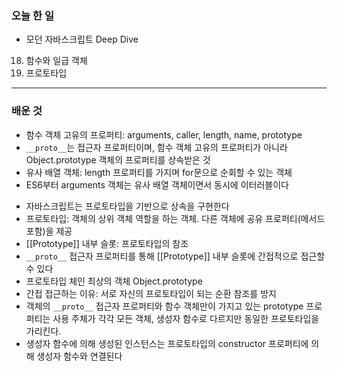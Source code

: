 ### 오늘 한 일
- 모던 자바스크립트 Deep Dive
18. 함수와 일급 객체
19. 프로토타입

___
### 배운 것
>
- 함수 객체 고유의 프로퍼티: arguments, caller, length, name, prototype
- `__proto__`는 접근자 프로퍼티이며, 함수 객체 고유의 프로퍼티가 아니라 Object.prototype 객체의 프로퍼티를 상속받은 것
- 유사 배열 객체: length 프로퍼티를 가지며 for문으로 순회할 수 있는 객체
- ES6부터 arguments 객체는 유사 배열 객체이면서 동시에 이터러블이다

>
- 자바스크립트는 프로토타입을 기반으로 상속을 구현한다
- 프로토타입: 객체의 상위 객체 역할을 하는 객체. 다른 객체에 공유 프로퍼티(메서드 포함)을 제공
- [[Prototype]] 내부 슬롯: 프로토타입의 참조
- `__proto__` 접근자 프로퍼티를 통해 [[Prototype]] 내부 슬롯에 간접적으로 접근할 수 있다
- 프로토타입 체인 최상의 객체 Object.prototype
- 간접 접근하는 이유: 서로 자신의 프로토타입이 되는 순환 참조를 방지
- 객체의 `__proto__` 접근자 프로퍼티와 함수 객체만이 가지고 있는 prototype 프로퍼티는 사용 주체가 각각 모든 객체, 생성자 함수로 다르지만 동일한 프로토타입을 가리킨다.
- 생성자 함수에 의해 생성된 인스턴스는 프로토타입의 constructor 프로퍼티에 의해 생성자 함수와 연결된다

